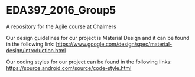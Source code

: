 # EDA397_2016_Group5
A repository for the Agile course at Chalmers

Our design guidelines for our project is Material Design and it can be found in the following link: https://www.google.com/design/spec/material-design/introduction.html

Our coding styles for our project can be found in the following links:
https://source.android.com/source/code-style.html


